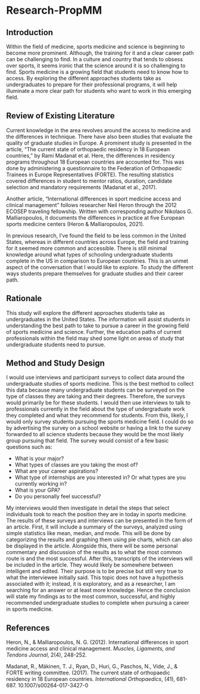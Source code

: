# Research-PropMM
<body>
 <h2>Introduction</h2>
 <p>Within the field of medicine, sports medicine and science is beginning to become more prominent. Although, the training for it and a clear career path can be challenging to find. In a culture and country that tends to obsess over sports, it seems ironic that the science around it is so challenging to find. Sports medicine is a growing field that students need to know how to access. By exploring the different approaches students take as undergraduates to prepare for their professional programs, it will help illuminate a more clear path for students who want to work in this emerging field.</p>
</body>
<body>
 <h2>Review of Existing Literature</h2>
 <p>Current knowledge in the area revolves around the access to medicine and the differences in technique. There have also been studies that evaluate the quality of graduate studies in Europe. A prominent study is presented in the article, “The current state of orthopaedic residency in 18 European countries,” by Rami Madanat et al. Here, the differences in residency programs throughout 18 European countries are accounted for. This was done by administering a questionnaire to the Federation of Orthopaedic Trainees in Europe Representatives (FORTE). The resulting statistics covered differences in student to mentor ratios, duration, candidate selection and mandatory requirements (Madanat et al., 2017).</p>
<p>Another article, “International differences in sport medicine access and clinical management” follows researcher Neil Heron through the 2012 ECOSEP traveling fellowship. Written with corresponding author Nikolaos G. Malliaropoulos, it documents the differences in practice at five European sports medicine centers (Heron & Malliaropoulos, 2021).</p>
<p>In previous research, I’ve found the field to be less common in the United States, whereas in different countries across Europe, the field and training for it seemed more common and accessible. There is still minimal knowledge around what types of schooling undergraduate students complete in the US in comparison to European countries. This is an unmet aspect of the conversation that I would like to explore. To study the different ways students prepare themselves for graduate studies and their career path.</p>
</body>
<body>
 <h2>Rationale</h2>
 <p>This study will explore the different approaches students take as undergraduates in the United States. The information will assist students in understanding the best path to take to pursue a career in the growing field of sports medicine and science. Further, the education paths of current professionals within the field may shed some light on areas of study that undergraduate students need to pursue.</p>
</body>  
<body>
 <h2>Method and Study Design</h2>
 <p>I would use interviews and participant surveys to collect data around the undergraduate studies of sports medicine. This is the best method to collect this data because many undergraduate students can be surveyed on the type of classes they are taking and their degrees. Therefore, the surveys would primarily be for these students. I would then use interviews to talk to professionals currently in the field about the type of undergraduate work they completed and what they recommend for students. From this, likely, I would only survey students pursuing the sports medicine field. I could do so by advertising the survey on a school website or having a link to the survey forwarded to all science students because they would be the most likely group pursuing that field. The survey would consist of a few basic questions such as:</p> 
  <ul>
    <li>What is your major?</li>
    <li>What types of classes are you taking the most of?</li>
    <li>What are your career aspirations?</li>
    <li>What type of internships are you interested in? Or what types are you currently working in?</li>
    <li>What is your GPA?</li>
    <li>Do you personally feel successful?</li>
  </ul>
 <p>My interviews would then investigate in detail the steps that select individuals took to reach the position they are in today in sports medicine. The results of these surveys and interviews can be presented in the form of an article. First, it will include a summary of the surveys, analyzed using simple statistics like mean, median, and mode. This will be done by categorizing the results and graphing them using pie charts, which can also be displayed in the article. Alongside this, there will be some personal commentary and discussion of the results as to what the most common route is and the most successful. After this, transcripts of the interviews will be included in the article. They would likely be somewhere between intelligent and edited. Their purpose is to be precise but still very true to what the interviewee initially said. This topic does not have a hypothesis associated with it; instead, it is exploratory, and as a researcher, I am searching for an answer or at least more knowledge. Hence the conclusion will state my findings as to the most common, successful, and highly recommended undergraduate studies to complete when pursuing a career in sports medicine.</p>
</body>
<body>
 <h2>References</h2>
 <p>Heron, N., & Malliaropoulos, N. G. (2012). International differences in sport medicine access and clinical management. <em>Muscles, Ligaments, and Tendons Journal</em>, 2(4), 248-252.</p>
 <p>Madanat, R., Mäkinen, T. J., Ryan, D., Huri, G., Paschos, N., Vide, J., & FORTE writing committee. (2017). The current state of orthopaedic residency in 18 European countries. <em>International Orthopaedics</em>, (41), 681-687. 10.1007/s00264-017-3427-0</p>
 </body>
